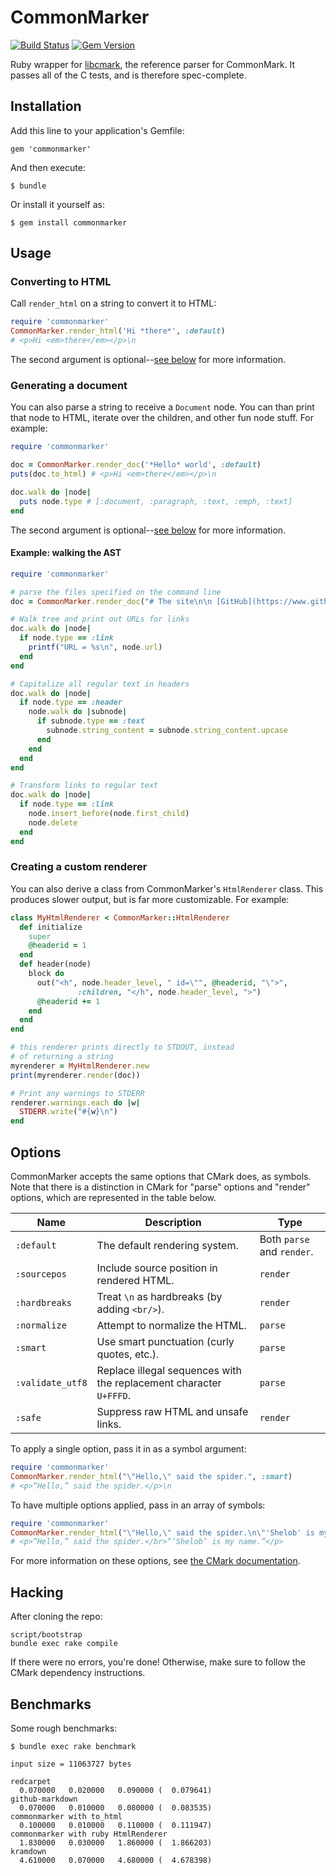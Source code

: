 # CommonMarker

[![Build Status](https://travis-ci.org/gjtorikian/commonmarker.svg)](https://travis-ci.org/gjtorikian/commonmarker) [![Gem Version](https://badge.fury.io/rb/commonmarker.svg)](http://badge.fury.io/rb/commonmarker)

Ruby wrapper for [libcmark](https://github.com/jgm/CommonMark),
the reference parser for CommonMark. It passes all of the C tests, and is therefore spec-complete.

## Installation

Add this line to your application's Gemfile:

    gem 'commonmarker'

And then execute:

    $ bundle

Or install it yourself as:

    $ gem install commonmarker

## Usage

### Converting to HTML

Call `render_html` on a string to convert it to HTML:

``` ruby
require 'commonmarker'
CommonMarker.render_html('Hi *there*', :default)
# <p>Hi <em>there</em></p>\n
```

The second argument is optional--[see below](#options) for more information.

### Generating a document

You can also parse a string to receive a `Document` node. You can than print that node to HTML, iterate over the children, and other fun node stuff. For example:

``` ruby
require 'commonmarker'

doc = CommonMarker.render_doc('*Hello* world', :default)
puts(doc.to_html) # <p>Hi <em>there</em></p>\n

doc.walk do |node|
  puts node.type # [:document, :paragraph, :text, :emph, :text]
end
```

The second argument is optional--[see below](#options) for more information.

#### Example: walking the AST

``` ruby
require 'commonmarker'

# parse the files specified on the command line
doc = CommonMarker.render_doc("# The site\n\n [GitHub](https://www.github.com)")

# Walk tree and print out URLs for links
doc.walk do |node|
  if node.type == :link
    printf("URL = %s\n", node.url)
  end
end

# Capitalize all regular text in headers
doc.walk do |node|
  if node.type == :header
    node.walk do |subnode|
      if subnode.type == :text
        subnode.string_content = subnode.string_content.upcase
      end
    end
  end
end

# Transform links to regular text
doc.walk do |node|
  if node.type == :link
    node.insert_before(node.first_child)
    node.delete
  end
end
```

### Creating a custom renderer

You can also derive a class from CommonMarker's `HtmlRenderer` class. This produces slower output, but is far more customizable. For example:

``` ruby
class MyHtmlRenderer < CommonMarker::HtmlRenderer
  def initialize
    super
    @headerid = 1
  end
  def header(node)
    block do
      out("<h", node.header_level, " id=\"", @headerid, "\">",
               :children, "</h", node.header_level, ">")
      @headerid += 1
    end
  end
end

# this renderer prints directly to STDOUT, instead
# of returning a string
myrenderer = MyHtmlRenderer.new
print(myrenderer.render(doc))

# Print any warnings to STDERR
renderer.warnings.each do |w|
  STDERR.write("#{w}\n")
end
```

## Options

CommonMarker accepts the same options that CMark does, as symbols. Note that there is a distinction in CMark for "parse" options and "render" options, which are represented in the table below.

| Name  |  Description | Type  |
|-------|--------------|-------|
| `:default`  | The default rendering system.  | Both `parse` and `render`.
| `:sourcepos` |  Include source position in rendered HTML. |  `render`
| `:hardbreaks`  | Treat `\n` as hardbreaks (by adding `<br/>`).  |  `render`
| `:normalize`  | Attempt to normalize the HTML. |  `parse`
| `:smart`  | Use smart punctuation (curly quotes, etc.). |  `parse`
| `:validate_utf8`  | Replace illegal sequences with the replacement character `U+FFFD`. |  `parse`
| `:safe`  | Suppress raw HTML and unsafe links. |  `render`

To apply a single option, pass it in as a symbol argument:

``` ruby
require 'commonmarker'
CommonMarker.render_html("\"Hello,\" said the spider.", :smart)
# <p>“Hello,” said the spider.</p>\n
```

To have multiple options applied, pass in an array of symbols:

``` ruby
require 'commonmarker'
CommonMarker.render_html("\"Hello,\" said the spider.\n\"'Shelob' is my name.\"", [:hardbreaks, :smart])
# <p>“Hello,” said the spider.</br>“‘Shelob’ is my name.”</p>
```

For more information on these options, see [the CMark documentation](http://git.io/vlQii).

## Hacking

After cloning the repo:

```
script/bootstrap
bundle exec rake compile
```

If there were no errors, you're done! Otherwise, make sure to follow the CMark dependency instructions.

## Benchmarks

Some rough benchmarks:

```
$ bundle exec rake benchmark

input size = 11063727 bytes

redcarpet
  0.070000   0.020000   0.090000 (  0.079641)
github-markdown
  0.070000   0.010000   0.080000 (  0.083535)
commonmarker with to_html
  0.100000   0.010000   0.110000 (  0.111947)
commonmarker with ruby HtmlRenderer
  1.830000   0.030000   1.860000 (  1.866203)
kramdown
  4.610000   0.070000   4.680000 (  4.678398)

```
